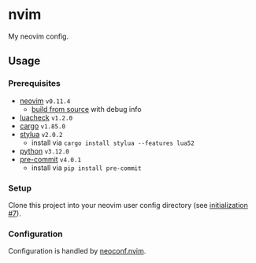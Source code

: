 # nvim

My neovim config.

## Usage

### Prerequisites

- [neovim][neovim-home] `v0.11.4`
  - [build from source][nvim-build] with debug info
- [luacheck][luacheck-repo] `v1.2.0`
- [cargo][cargo-repo] `v1.85.0`
- [stylua][stylua-repo] `v2.0.2`
  - install via `cargo install stylua --features lua52`
- [python][python-downloads] `v3.12.0`
- [pre-commit][pre-commit-home] `v4.0.1`
  - install via `pip install pre-commit`

### Setup

Clone this project into your neovim user config directory (see [initialization #7][nvim-doc-initialization]).

### Configuration

Configuration is handled by [neoconf.nvim][neoconf.nvim-repo].


[cargo-repo]: https://github.com/rust-lang/cargo
[luacheck-repo]: https://github.com/mpeterv/luacheck
[neoconf.nvim-repo]: https://github.com/folke/neoconf.nvim
[neovim-home]: https://neovim.io
[nvim-build]: https://github.com/neovim/neovim/blob/master/BUILD.md
[nvim-doc-initialization]: https://neovim.io/doc/user/starting.html#initialization
[pre-commit-home]: https://pre-commit.com
[python-downloads]: https://www.python.org/downloads/
[stylua-repo]: https://github.com/JohnnyMorganz/StyLua
